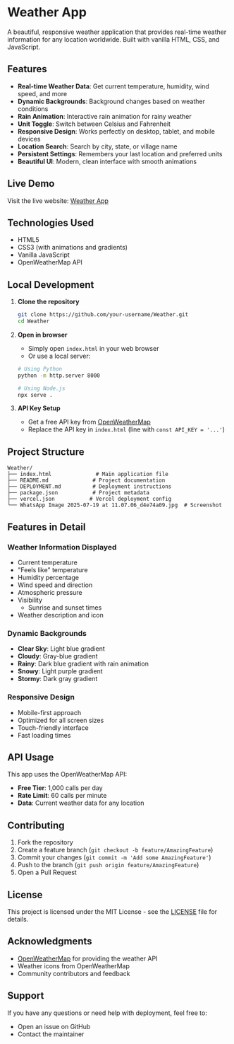 #  Weather App

A beautiful, responsive weather application that provides real-time weather information for any location worldwide. Built with vanilla HTML, CSS, and JavaScript.

##  Features

- **Real-time Weather Data**: Get current temperature, humidity, wind speed, and more
- **Dynamic Backgrounds**: Background changes based on weather conditions
- **Rain Animation**: Interactive rain animation for rainy weather
- **Unit Toggle**: Switch between Celsius and Fahrenheit
- **Responsive Design**: Works perfectly on desktop, tablet, and mobile devices
- **Location Search**: Search by city, state, or village name
- **Persistent Settings**: Remembers your last location and preferred units
- **Beautiful UI**: Modern, clean interface with smooth animations

##  Live Demo

Visit the live website: [Weather App]([(https://weather-e7ee.vercel.app/)])

##  Technologies Used

- HTML5
- CSS3 (with animations and gradients)
- Vanilla JavaScript
- OpenWeatherMap API

##  Local Development

1. **Clone the repository**
   ```bash
   git clone https://github.com/your-username/Weather.git
   cd Weather
   ```

2. **Open in browser**
   - Simply open `index.html` in your web browser
   - Or use a local server:
   ```bash
   # Using Python
   python -m http.server 8000
   
   # Using Node.js
   npx serve .
   ```

3. **API Key Setup**
   - Get a free API key from [OpenWeatherMap](https://openweathermap.org/api)
   - Replace the API key in `index.html` (line with `const API_KEY = '...'`)

##  Project Structure

```
Weather/
├── index.html              # Main application file
├── README.md              # Project documentation
├── DEPLOYMENT.md          # Deployment instructions
├── package.json           # Project metadata
├── vercel.json           # Vercel deployment config
└── WhatsApp Image 2025-07-19 at 11.07.06_d4e74a09.jpg  # Screenshot
```

##  Features in Detail

### Weather Information Displayed
- Current temperature
- "Feels like" temperature
- Humidity percentage
- Wind speed and direction
- Atmospheric pressure
- Visibility
   - Sunrise and sunset times
- Weather description and icon

### Dynamic Backgrounds
- **Clear Sky**: Light blue gradient
- **Cloudy**: Gray-blue gradient
- **Rainy**: Dark blue gradient with rain animation
- **Snowy**: Light purple gradient
- **Stormy**: Dark gray gradient

### Responsive Design
- Mobile-first approach
- Optimized for all screen sizes
- Touch-friendly interface
- Fast loading times

##  API Usage

This app uses the OpenWeatherMap API:
- **Free Tier**: 1,000 calls per day
- **Rate Limit**: 60 calls per minute
- **Data**: Current weather data for any location

##  Contributing

1. Fork the repository
2. Create a feature branch (`git checkout -b feature/AmazingFeature`)
3. Commit your changes (`git commit -m 'Add some AmazingFeature'`)
4. Push to the branch (`git push origin feature/AmazingFeature`)
5. Open a Pull Request

##  License

This project is licensed under the MIT License - see the [LICENSE](LICENSE.unknown) file for details.

##  Acknowledgments

- [OpenWeatherMap](https://openweathermap.org/) for providing the weather API
- Weather icons from OpenWeatherMap
- Community contributors and feedback

##  Support

If you have any questions or need help with deployment, feel free to:
- Open an issue on GitHub
- Contact the maintainer
